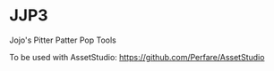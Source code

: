 # JJP3
Jojo's Pitter Patter Pop Tools

To be used with AssetStudio: https://github.com/Perfare/AssetStudio
